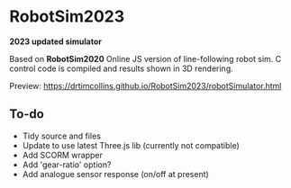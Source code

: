 # RobotSim2023
 **2023 updated simulator**

Based on **RobotSim2020**
Online JS version of line-following robot sim. C control code is compiled and results shown in 3D rendering.

Preview: https://drtimcollins.github.io/RobotSim2023/robotSimulator.html

## To-do
- Tidy source and files
- Update to use latest Three.js lib (currently not compatible)
- Add SCORM wrapper
- Add 'gear-ratio' option?
- Add analogue sensor response (on/off at present)

